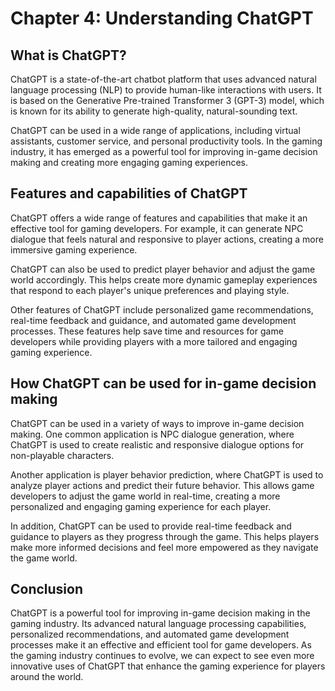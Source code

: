Chapter 4: Understanding ChatGPT
================================

What is ChatGPT?
----------------

ChatGPT is a state-of-the-art chatbot platform that uses advanced natural language processing (NLP) to provide human-like interactions with users. It is based on the Generative Pre-trained Transformer 3 (GPT-3) model, which is known for its ability to generate high-quality, natural-sounding text.

ChatGPT can be used in a wide range of applications, including virtual assistants, customer service, and personal productivity tools. In the gaming industry, it has emerged as a powerful tool for improving in-game decision making and creating more engaging gaming experiences.

Features and capabilities of ChatGPT
------------------------------------

ChatGPT offers a wide range of features and capabilities that make it an effective tool for gaming developers. For example, it can generate NPC dialogue that feels natural and responsive to player actions, creating a more immersive gaming experience.

ChatGPT can also be used to predict player behavior and adjust the game world accordingly. This helps create more dynamic gameplay experiences that respond to each player's unique preferences and playing style.

Other features of ChatGPT include personalized game recommendations, real-time feedback and guidance, and automated game development processes. These features help save time and resources for game developers while providing players with a more tailored and engaging gaming experience.

How ChatGPT can be used for in-game decision making
---------------------------------------------------

ChatGPT can be used in a variety of ways to improve in-game decision making. One common application is NPC dialogue generation, where ChatGPT is used to create realistic and responsive dialogue options for non-playable characters.

Another application is player behavior prediction, where ChatGPT is used to analyze player actions and predict their future behavior. This allows game developers to adjust the game world in real-time, creating a more personalized and engaging gaming experience for each player.

In addition, ChatGPT can be used to provide real-time feedback and guidance to players as they progress through the game. This helps players make more informed decisions and feel more empowered as they navigate the game world.

Conclusion
----------

ChatGPT is a powerful tool for improving in-game decision making in the gaming industry. Its advanced natural language processing capabilities, personalized recommendations, and automated game development processes make it an effective and efficient tool for game developers. As the gaming industry continues to evolve, we can expect to see even more innovative uses of ChatGPT that enhance the gaming experience for players around the world.
